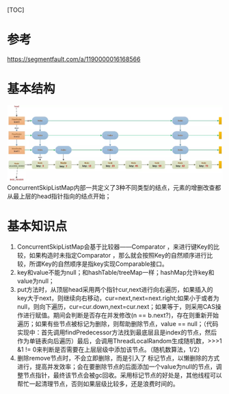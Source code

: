 [TOC]
# 参考
https://segmentfault.com/a/1190000016168566
# 基本结构
![](media/15621397553045.jpg)
ConcurrentSkipListMap内部一共定义了3种不同类型的结点，元素的增删改查都从最上层的head指针指向的结点开始；
# 基本知识点
1. ConcurrentSkipListMap会基于比较器——Comparator ，来进行键Key的比较，如果构造时未指定Comparator ，那么就会按照Key的自然顺序进行比较，所谓Key的自然顺序是指key实现Comparable接口。
2. key和value不能为null；和hashTable/treeMap一样；hashMap允许key和value为null；
3. put方法时，从顶层head采用两个指针cur,next进行向右遍历，如果插入的key大于next，则继续向右移动，cur=next,next=next.right;如果小于或者为null，则向下遍历，cur=cur.down,next=cur.next；如果等于，则采用CAS操作进行赋值。期间会判断是否存在并发修改(n == b.next?)，存在则重新开始遍历；如果有些节点被标记为删除，则帮助删除节点，value == null；（代码实现中：首先调用findPredecessor方法找到最底层且是index的节点，然后作为单链表向后遍历）最后，会调用ThreadLocalRandom生成随机数，>>>1 &1 != 0来判断是否需要在上层层级中添加该节点。（随机数算法，1/2）
4. 删除remove节点时，不会立即删除，而是引入了 标记节点，以懒删除的方式进行，提高并发效率；会在要删除节点的后面添加一个value为null的节点，调整节点指针，最终该节点会被gc回收。采用标记节点的好处是，其他线程可以帮忙一起清理节点，否则如果层级比较多，还是浪费时间的。